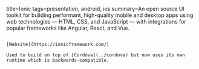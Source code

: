 title=Ionic
tags=presentation, android, ios
summary=An open source UI toolkit for building performant, high-quality mobile and desktop apps using web technologies — HTML, CSS, and JavaScript — with integrations for popular frameworks like Angular, React, and Vue.
~~~~~~

[Website](https://ionicframework.com/)

Used to build on top of [Cordova](../cordova) but now uses its own runtime which is backwards-compatible.

